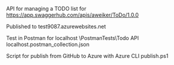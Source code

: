 API for managing a TODO list for https://app.swaggerhub.com/apis/aweiker/ToDo/1.0.0

Published to test9087.azurewebsites.net

Test in Postman for localhost \PostmanTests\Todo API localhost.postman_collection.json

Script for publish from GitHub to Azure with Azure CLI publish.ps1

